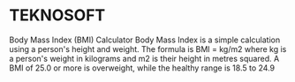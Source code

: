 # TEKNOSOFT
Body Mass Index (BMI) Calculator
Body Mass Index is a simple calculation using a person's height and weight. The formula is BMI = kg/m2 where kg is a person's weight in kilograms and m2 is their height in metres squared. 
A BMI of 25.0 or more is overweight, 
while the healthy range is 18.5 to 24.9
